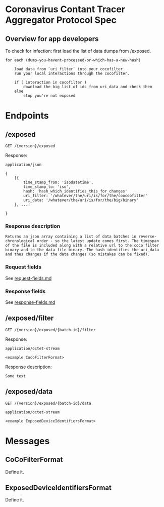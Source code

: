 # Coronavirus Contant Tracer Aggregator Protocol Spec

## Overview for app developers

To check for infection: first load the list of data dumps from /exposed.

	for each (dump-you-havent-processed-or-which-has-a-new-hash)

		load data from `uri_filter` into your cocofilter
		run your local interactions through the cocofilter.

		if ( interaction in cocofilter )
			download the big list of ids from uri_data and check them
		else
			stop you're not exposed

# Endpoints

## /exposed

	GET /{version}/exposed

Response:

	application/json

	{
		[{
			time_stamp_from: 'isodatetime',
			time_stamp_to: 'iso',
			hash: 'hash_which_identifies_this_for_changes'
			uri_filter: '/whatever/the/uri/is/for/the/coocoofilter'
			uri_data: '/whatever/the/uri/is/for/the/big/binary'
		}, ...]

	}

### Response description

	Returns an json array containing a list of data batches in reverse-chronological order - so the latest update comes first. The timespan of the file is included along with a relative url to the coco filter binary and to the data file binary. The hash identifies the uri_data and thus changes if the data changes (so mistakes can be fixed).

### Request fields

See [request-fields.md](request-fields.md)

### Response fields

See [response-fields.md](response-fields.md)

## /exposed/filter

	GET /{version}/exposed/{batch-id}/filter

Response:

	application/octet-stream

	<example CocoFilterFormat>

Response description:

	Some text


## /exposed/data

	GET /{version}/exposed/{batch-id}/data

	application/octet-stream

	<example ExposedDeviceIdentifiersFormat>


# Messages

## CoCoFilterFormat

Define it.

## ExposedDeviceIdentifiersFormat

Define it.



